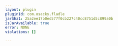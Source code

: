 ```yaml
---
layout: plugin
pluginId: com.osacky.fladle
jarSha1: 25a2ee17b0ed577f0cb227c40cc8751d5c899a0b
isJarAvailable: true
error: NONE
violations: []

---
```

